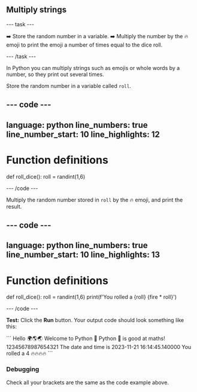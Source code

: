 <h2 class="c-project-heading--task">Multiply strings</h2>

--- task ---

➡️ Store the random number in a variable.
➡️ Multiply the number by the 🔥 emoji to print the emoji a number of times equal to the dice roll. 

--- /task ---

In Python you can multiply strings such as emojis or whole words by a number, so they print out several times.

Store the random number in a variable called `roll`.

--- code ---
---
language: python
line_numbers: true
line_number_start: 10
line_highlights: 12
---

# Function definitions        
def roll_dice():
    roll = randint(1,6)

--- /code ---

Multiply the random number stored in `roll` by the 🔥 emoji, and print the result.

--- code ---
---
language: python
line_numbers: true
line_number_start: 10
line_highlights: 13
---

# Function definitions        
def roll_dice():
    roll = randint(1,6)
    print(f'You rolled a {roll} {fire * roll}')
    
--- /code ---

**Test:** Click the **Run** button.
Your output code should look something like this:

<div class="c-project-output">
```
Hello 🌍🌎🌏
Welcome to Python 🐍
Python 🐍 is good at maths!
12345678987654321
The date and time is 2023-11-21 16:14:45.140000
You rolled a 4 🔥🔥🔥🔥
```
</div>

<div class="c-project-callout c-project-callout--debug">

### Debugging

Check all your brackets are the same as the code example above.

</div>

